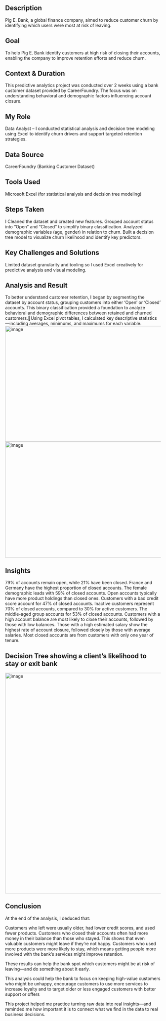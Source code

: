 <h2>Description</h2>
Pig E. Bank, a global finance company, aimed to reduce customer churn by identifying which users were most at risk of leaving. 
<h2>Goal</h2>
To help Pig E. Bank identify customers at high risk of closing their accounts, enabling the company to improve retention efforts and reduce churn.
<h2>Context & Duration</h2>
This predictive analytics project was conducted over 2 weeks using a bank customer dataset provided by CareerFoundry. The focus was on understanding behavioral and demographic factors influencing account closure.
<h2>My Role</h2>
Data Analyst – I conducted statistical analysis and decision tree modeling using Excel to identify churn drivers and support targeted retention strategies.


<h2>Data Source</h2>
CareerFoundry (Banking Customer Dataset)
<h2>Tools Used</h2>
Microsoft Excel (for statistical analysis and decision tree modeling)

<h2>Steps Taken</h2>
I Cleaned the dataset and created new features.
Grouped account status into “Open” and “Closed” to simplify binary classification.
Analyzed demographic variables (age, gender) in relation to churn.
Built a decision tree model to visualize churn likelihood and identify key predictors.

<h2>Key Challenges and Solutions</h2>
Limited dataset granularity and tooling so I used Excel creatively for predictive analysis and visual modeling.

<h2>Analysis and Result</h2>
To better understand customer retention, I began by segmenting the dataset by account status, grouping customers into either ‘Open’ or ‘Closed’ accounts. This binary classification provided a foundation to analyze behavioral and demographic differences between retained and churned customers.Using Excel pivot tables, I calculated key descriptive statistics—including averages, minimums, and maximums for each variable.


  
<img width="1725" height="375" alt="image" src="https://github.com/user-attachments/assets/a2ba5462-f292-408d-9d08-dbdbc4478229" />

<img width="1725" height="375" alt="image" src="https://github.com/user-attachments/assets/c515e5f6-b824-44d4-a282-b9cc41bb4c23" />


<h2>Insights</h2>
79% of accounts remain open, while 21% have been closed.
France and Germany have the highest proportion of closed accounts.
The female demographic leads with 59% of closed accounts.
Open accounts typically have more product holdings than closed ones.
Customers with a bad credit score account for 47% of closed accounts.
Inactive customers represent 70% of closed accounts, compared to 30% for active customers.
The middle-aged group accounts for 53% of closed accounts.
Customers with a high account balance are most likely to close their accounts, followed by those with low balances.
Those with a high estimated salary show the highest rate of account closure, followed closely by those with average salaries.
Most closed accounts are from customers with only one year of tenure.

<h2>Decision Tree showing a client’s likelihood to stay or exit bank</h2>
<img width="1488" height="714" alt="image" src="https://github.com/user-attachments/assets/a18ab221-0f3d-47e8-9f92-06c986d71701" />


<h2>Conclusion</h2>
At the end of the analysis, I deduced that:


Customers who left were usually older, had lower credit scores, and used fewer products.
Customers who closed their accounts often had more money in their balance than those who stayed. This shows that even valuable customers might leave if they’re not happy.
Customers who used more products were more likely to stay, which means getting people more involved with the bank’s services might improve retention.

These results can help the bank spot which customers might be at risk of leaving—and do something about it early.

This analysis could help the bank to focus on keeping high-value customers who might be unhappy, encourage customers to use more services to increase loyalty
and to target older or less engaged customers with better support or offers


This project helped me practice turning raw data into real insights—and reminded me how important it is to connect what we find in the data to real business decisions.






